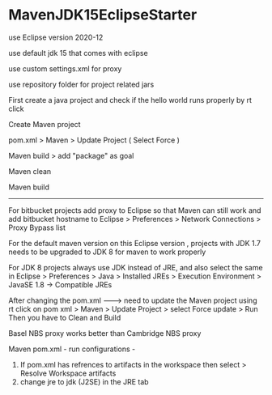 # MavenJDK15EclipseStarter

use Eclipse version 2020-12

use default jdk 15 that comes with eclipse

use custom settings.xml for proxy

use repository folder for project related jars

First create a java project and check if the hello world runs properly by rt click 

Create Maven project 

pom.xml > Maven > Update Project ( Select Force )

Maven build > add "package" as goal

Maven clean

Maven build


----
For bitbucket projects add proxy to Eclipse so that Maven can still work and add bitbucket hostname to 
Eclipse > Preferences > Network Connections > Proxy Bypass list

For the default maven version on this Eclipse version , projects with JDK 1.7 needs to be upgraded to JDK 8 for maven to work properly

For JDK 8 projects always use JDK instead of JRE, and also select the same in 
Eclipse > Preferences > Java > Installed JREs > Execution Environment > JavaSE 1.8 -> Compatible JREs

After changing the pom.xml ---> need to update the Maven project using rt click on pom xml > Maven > Update Project > select Force update > Run
Then you have to Clean and Build

Basel NBS proxy works better than Cambridge NBS proxy

Maven pom.xml - run configurations  -
1. If pom.xml has refrences to artifacts in the workspace then select > Resolve Workspace artifacts 
2. change jre to jdk (J2SE) in the JRE tab
